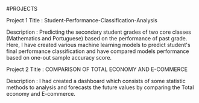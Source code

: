 #PROJECTS

Project 1 Title : Student-Performance-Classification-Analysis

Description :
  Predicting the secondary student grades of two core classes (Mathematics and Portuguese) based on the
  performance of past grade. Here, I have created various machine learning models to predict student's final
  performance classification and have compared models performance based on one-out sample accuracy
  score.
 
 
 Project 2 Title : COMPARISON OF TOTAL ECONOMY AND E-COMMERCE

Description :
  I had created a dashboard which consists of some statistic methods to analysis and forecasts the future
  values by comparing the Total economy and E-commerce.
